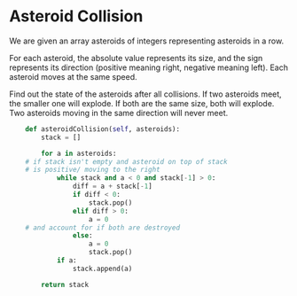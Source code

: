 # Asteroid Collision

We are given an array asteroids of integers representing asteroids in a row.

For each asteroid, the absolute value represents its size, and the sign represents its direction (positive meaning right, negative meaning left). Each asteroid moves at the same speed.

Find out the state of the asteroids after all collisions. If two asteroids meet, the smaller one will explode. If both are the same size, both will explode. Two asteroids moving in the same direction will never meet.

```python
    def asteroidCollision(self, asteroids):
        stack = []

        for a in asteroids:
    # if stack isn't empty and asteroid on top of stack
    # is positive/ moving to the right
            while stack and a < 0 and stack[-1] > 0:
                diff = a + stack[-1]
                if diff < 0:
                    stack.pop()
                elif diff > 0:
                    a = 0
    # and account for if both are destroyed
                else:
                    a = 0
                    stack.pop()
            if a:
                stack.append(a)

        return stack
```

